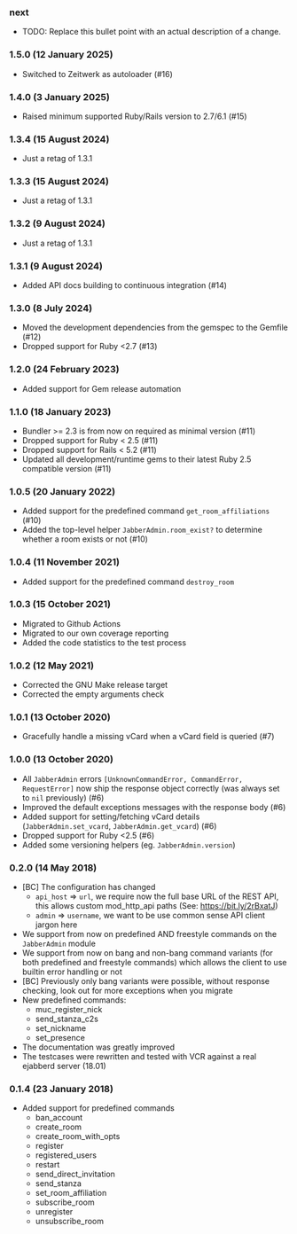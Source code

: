 ### next

* TODO: Replace this bullet point with an actual description of a change.

### 1.5.0 (12 January 2025)

* Switched to Zeitwerk as autoloader (#16)

### 1.4.0 (3 January 2025)

* Raised minimum supported Ruby/Rails version to 2.7/6.1 (#15)

### 1.3.4 (15 August 2024)

* Just a retag of 1.3.1

### 1.3.3 (15 August 2024)

* Just a retag of 1.3.1

### 1.3.2 (9 August 2024)

* Just a retag of 1.3.1

### 1.3.1 (9 August 2024)

* Added API docs building to continuous integration (#14)

### 1.3.0 (8 July 2024)

* Moved the development dependencies from the gemspec to the Gemfile (#12)
* Dropped support for Ruby <2.7 (#13)

### 1.2.0 (24 February 2023)

* Added support for Gem release automation

### 1.1.0 (18 January 2023)

* Bundler >= 2.3 is from now on required as minimal version (#11)
* Dropped support for Ruby < 2.5 (#11)
* Dropped support for Rails < 5.2 (#11)
* Updated all development/runtime gems to their latest
  Ruby 2.5 compatible version (#11)

### 1.0.5 (20 January 2022)

* Added support for the predefined command `get_room_affiliations` (#10)
* Added the top-level helper `JabberAdmin.room_exist?` to determine whether
  a room exists or not (#10)

### 1.0.4 (11 November 2021)

* Added support for the predefined command `destroy_room`

### 1.0.3 (15 October 2021)

* Migrated to Github Actions
* Migrated to our own coverage reporting
* Added the code statistics to the test process

### 1.0.2 (12 May 2021)

* Corrected the GNU Make release target
* Corrected the empty arguments check

### 1.0.1 (13 October 2020)

* Gracefully handle a missing vCard when a vCard field is queried (#7)

### 1.0.0 (13 October 2020)

* All `JabberAdmin` errors `[UnknownCommandError, CommandError, RequestError]`
  now ship the response object correctly (was always set to `nil` previously)
  (#6)
* Improved the default exceptions messages with the response body (#6)
* Added support for setting/fetching vCard details (`JabberAdmin.set_vcard`,
  `JabberAdmin.get_vcard`) (#6)
* Dropped support for Ruby <2.5 (#6)
* Added some versioning helpers (eg. `JabberAdmin.version`)

### 0.2.0 (14 May 2018)

* [BC] The configuration has changed
  * `api_host` => `url`, we require now the full base URL of the REST API, this
    allows custom mod_http_api paths (See: https://bit.ly/2rBxatJ)
  * `admin` => `username`, we want to be use common sense API client jargon
    here
* We support from now on predefined AND freestyle commands on the `JabberAdmin`
  module
* We support from now on bang and non-bang command variants (for both
  predefined and freestyle commands) which allows the client to use builtin
  error handling or not
* [BC] Previously only bang variants were possible, without response checking,
  look out for more exceptions when you migrate
* New predefined commands:
  * muc_register_nick
  * send_stanza_c2s
  * set_nickname
  * set_presence
* The documentation was greatly improved
* The testcases were rewritten and tested with VCR against a real ejabberd
  server (18.01)

### 0.1.4 (23 January 2018)

* Added support for predefined commands
  * ban_account
  * create_room
  * create_room_with_opts
  * register
  * registered_users
  * restart
  * send_direct_invitation
  * send_stanza
  * set_room_affiliation
  * subscribe_room
  * unregister
  * unsubscribe_room
